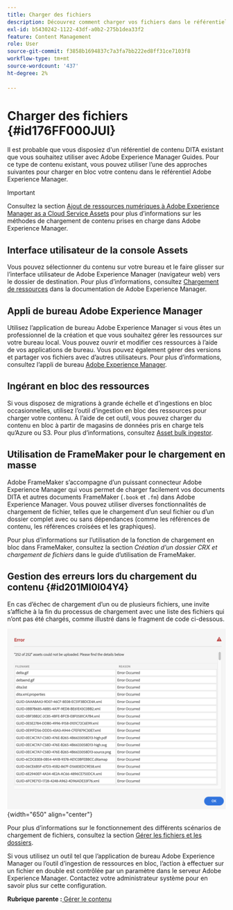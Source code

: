 ```yaml
---
title: Charger des fichiers
description: Découvrez comment charger vos fichiers dans le référentiel AEM et gérer les erreurs. Connaître l’interface utilisateur de la console Assets, l’application de bureau AEM, l’outil d’ingestion de ressources en masse et utiliser FrameMaker pour le chargement en masse.
exl-id: b5430242-1122-43df-a0b2-275b1dea33f2
feature: Content Management
role: User
source-git-commit: f3858b1694837c7a3fa7bb222ed8ff31ce7103f8
workflow-type: tm+mt
source-wordcount: '437'
ht-degree: 2%

---
```


# Charger des fichiers {#id176FF000JUI}

Il est probable que vous disposiez d&#39;un référentiel de contenu DITA existant que vous souhaitez utiliser avec Adobe Experience Manager Guides. Pour ce type de contenu existant, vous pouvez utiliser l’une des approches suivantes pour charger en bloc votre contenu dans le référentiel Adobe Experience Manager.

>[!IMPORTANT]
>
> Consultez la section [Ajout de ressources numériques à Adobe Experience Manager as a Cloud Service Assets](https://experienceleague.adobe.com/docs/experience-manager-cloud-service/assets/manage/add-assets.html) pour plus d’informations sur les méthodes de chargement de contenu prises en charge dans Adobe Experience Manager.

## Interface utilisateur de la console Assets

Vous pouvez sélectionner du contenu sur votre bureau et le faire glisser sur l’interface utilisateur de Adobe Experience Manager \(navigateur web\) vers le dossier de destination. Pour plus d’informations, consultez [Chargement de ressources](https://experienceleague.adobe.com/docs/experience-manager-cloud-service/assets/manage/add-assets.html#upload-assets) dans la documentation de Adobe Experience Manager.

## Appli de bureau Adobe Experience Manager

Utilisez l’application de bureau Adobe Experience Manager si vous êtes un professionnel de la création et que vous souhaitez gérer les ressources sur votre bureau local. Vous pouvez ouvrir et modifier ces ressources à l’aide de vos applications de bureau. Vous pouvez également gérer des versions et partager vos fichiers avec d’autres utilisateurs. Pour plus d’informations, consultez l’appli de bureau [Adobe Experience Manager](https://experienceleague.adobe.com/docs/experience-manager-desktop-app/using/using.html?lang=fr).

## Ingérant en bloc des ressources

Si vous disposez de migrations à grande échelle et d’ingestions en bloc occasionnelles, utilisez l’outil d’ingestion en bloc des ressources pour charger votre contenu. À l’aide de cet outil, vous pouvez charger du contenu en bloc à partir de magasins de données pris en charge tels qu’Azure ou S3. Pour plus d’informations, consultez [Asset bulk ingestor](https://experienceleague.adobe.com/docs/experience-manager-cloud-service/assets/manage/add-assets.html?lang=en#asset-bulk-ingestor).

## Utilisation de FrameMaker pour le chargement en masse

Adobe FrameMaker s’accompagne d’un puissant connecteur Adobe Experience Manager qui vous permet de charger facilement vos documents DITA et autres documents FrameMaker \(`.book` et `.fm`\) dans Adobe Experience Manager. Vous pouvez utiliser diverses fonctionnalités de chargement de fichier, telles que le chargement d’un seul fichier ou d’un dossier complet avec ou sans dépendances \(comme les références de contenu, les références croisées et les graphiques\).

Pour plus d’informations sur l’utilisation de la fonction de chargement en bloc dans FrameMaker, consultez la section *Création d’un dossier CRX et chargement de fichiers* dans le guide d’utilisation de FrameMaker.

## Gestion des erreurs lors du chargement du contenu {#id201MI0I04Y4}

En cas d’échec de chargement d’un ou de plusieurs fichiers, une invite s’affiche à la fin du processus de chargement avec une liste des fichiers qui n’ont pas été chargés, comme illustré dans le fragment de code ci-dessous.

![](images/uuid-files-failed-to-upload_cs.png){width="650" align="center"}

Pour plus d’informations sur le fonctionnement des différents scénarios de chargement de fichiers, consultez la section [Gérer les fichiers et les dossiers](authoring-file-management.md#).

Si vous utilisez un outil tel que l’application de bureau Adobe Experience Manager ou l’outil d’ingestion de ressources en bloc, l’action à effectuer sur un fichier en double est contrôlée par un paramètre dans le serveur Adobe Experience Manager. Contactez votre administrateur système pour en savoir plus sur cette configuration.

**Rubrique parente :**&#x200B;[ Gérer le contenu](authoring.md)
